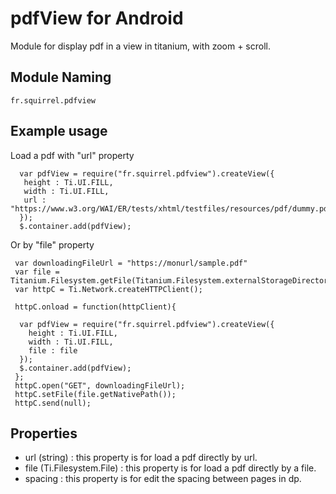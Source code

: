 
# pdfView for Android

Module for display pdf in a view in titanium, with zoom + scroll.

## Module Naming

	fr.squirrel.pdfview

## Example usage
Load a pdf with "url" property

	  var pdfView = require("fr.squirrel.pdfview").createView({
	   height : Ti.UI.FILL,
	   width : Ti.UI.FILL,
	   url : "https://www.w3.org/WAI/ER/tests/xhtml/testfiles/resources/pdf/dummy.pdf"
	  });
	  $.container.add(pdfView);

Or by "file" property

	 var downloadingFileUrl = "https://monurl/sample.pdf"
	 var file = Titanium.Filesystem.getFile(Titanium.Filesystem.externalStorageDirectory,"./sample.pdf");
	 var httpC = Ti.Network.createHTTPClient();

	 httpC.onload = function(httpClient){

	  var pdfView = require("fr.squirrel.pdfview").createView({
	    height : Ti.UI.FILL,
	    width : Ti.UI.FILL,
	    file : file
	  });
	  $.container.add(pdfView);
	 };
	 httpC.open("GET", downloadingFileUrl);
	 httpC.setFile(file.getNativePath());
	 httpC.send(null);


## Properties

- url (string) : this property is for load a pdf directly by url.
- file (Ti.Filesystem.File) : this property is for load a pdf directly by a file.
- spacing : this property is for edit the spacing between pages in dp.

